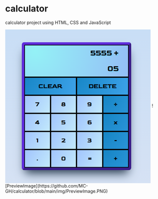 # calculator
calculator project using HTML, CSS and JavaScript

<img align="center" src="https://github.com/MC-GH/calculator/blob/main/img/PreviewImage.PNG" alt="PreviewImage">
     ![PreviewImage](https://github.com/MC-GH/calculator/blob/main/img/PreviewImage.PNG)

